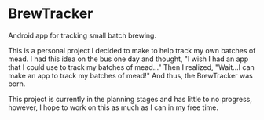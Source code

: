 # BrewTracker
Android app for tracking small batch brewing.

This is a personal project I decided to make to help track my own batches of mead. I had this idea on the bus one day and thought, "I wish I had an app that I could use to track my batches of mead..." Then I realized, "Wait...I can make an app to track my batches of mead!" And thus, the BrewTracker was born.

This project is currently in the planning stages and has little to no progress, however, I hope to work on this as much as I can in my free time. 
